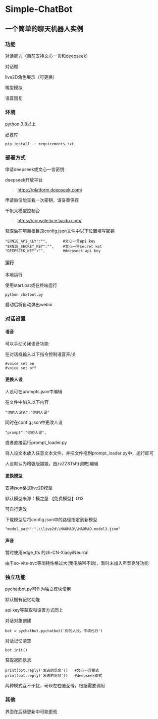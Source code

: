 # Simple-ChatBot
## 一个简单的聊天机器人实例
### 功能
对话能力（目前支持文心一言和deepseek）

对话框

live2D角色展示（可更换）

嘴型模拟

语音回复

### 环境
python 3.8以上

必要库
```bash
pip install -r requirements.txt
```
### 部署方式

申请deepseek或文心一言密钥

deepseek开放平台
> https://platform.deepseek.com/

申请后仅能查看一次密钥，请妥善保存



千帆大模型控制台
> https://console.bce.baidu.com/

获取后在项目根目录config.json文件中以下位置填写密钥


```
"ERNIE_API_KEY":"",       #文心一言api key
"ERNIE_SECRET_KEY":"",    #文心一言secret ket
"DEEPSEEK_KEY":"",        #deepseek api key
```

#### 运行
本地运行

使用start.bat或在终端运行
```bash
python chatbot.py
```
启动后将自动弹出webui

### 对话设置
#### 语音
可以手动关闭语音功能

在对话框输入以下指令控制语音开/关

```
#voice set on
#voice set off
```
#### 更换人设
人设可在prompts.json中编辑

在文件中加入以下内容

```
"你的人设名":"你的人设"
```
同时在config.json中更改人设
```
"prompt":"你的人设",
```
或者直接运行prompt_loader.py

将人设文本放入任意文本文件，并把文件拖到prompt_loader.py中，运行即可

人设默认为增强版猫娘，由zzZZSTstt(调教)编辑

#### 更换模型

支持json格式live2D模型

默认模型来源：模之屋 【免费模型】O13

可自行更改

下载模型后将config.json中的路径指定到新模型

```
"model_path":".\\live2d\\MAOMAO\\MAOMAO.model3.json"
```

#### 声音
暂时使用edge_tts 的zh-CN-XiaoyiNeurral

由于so-vits-svc等消耗性格过大(我电脑带不动)，暂时未加入声音克隆功能

### 独立功能
pychatbot.py可作为独立模块使用

默认拥有记忆功能

api key等获取和设置方式同上

对话对象创建

```
bot = pychatbot.pychatbot('你的人设，不填也行')
```
对话记忆清空

```
bot.init()
```
获取返回信息

```
print(bot.reply('发送的信息'))   #文心一言模式
print(bot.reply('发送的信息'))   #deepseek模式
```
两种模式互不干扰，~~可以左右脑互博~~，根据需要调用

### 其他
界面在后续更新中可能更改